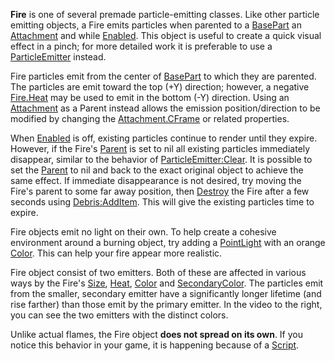  

**Fire** is one of several premade particle-emitting classes. Like other particle emitting objects, a Fire emits particles when parented to a [BasePart](https://developer.roblox.com/en-us/api-reference/class/BasePart) an [Attachment](https://developer.roblox.com/en-us/api-reference/class/Attachment) and while [Enabled](https://developer.roblox.com/en-us/api-reference/property/Fire/Enabled). This object is useful to create a quick visual effect in a pinch; for more detailed work it is preferable to use a [ParticleEmitter](https://developer.roblox.com/en-us/api-reference/class/ParticleEmitter) instead.

Fire particles emit from the center of [BasePart](https://developer.roblox.com/en-us/api-reference/class/BasePart) to which they are parented. The particles are emit toward the top (+Y) direction; however, a negative [Fire.Heat](https://developer.roblox.com/en-us/api-reference/property/Fire/Heat) may be used to emit in the bottom (-Y) direction. Using an [Attachment](https://developer.roblox.com/en-us/api-reference/class/Attachment) as a Parent instead allows the emission position/direction to be modified by changing the [Attachment.CFrame](https://developer.roblox.com/en-us/api-reference/property/Attachment/CFrame) or related properties.

When [Enabled](https://developer.roblox.com/en-us/api-reference/property/Fire/Enabled) is off, existing particles continue to render until they expire. However, if the Fire's [Parent](https://developer.roblox.com/en-us/api-reference/property/Instance/Parent) is set to nil all existing particles immediately disappear, similar to the behavior of [ParticleEmitter:Clear](https://developer.roblox.com/en-us/api-reference/function/ParticleEmitter/Clear). It is possible to set the [Parent](https://developer.roblox.com/en-us/api-reference/property/Instance/Parent) to nil and back to the exact original object to achieve the same effect. If immediate disappearance is not desired, try moving the Fire's parent to some far away position, then [Destroy](https://developer.roblox.com/en-us/api-reference/function/Instance/Destroy) the Fire after a few seconds using [Debris:AddItem](https://developer.roblox.com/en-us/api-reference/function/Debris/AddItem). This will give the existing particles time to expire.

Fire objects emit no light on their own. To help create a cohesive environment around a burning object, try adding a [PointLight](https://developer.roblox.com/en-us/api-reference/class/PointLight) with an orange [Color](https://developer.roblox.com/en-us/api-reference/property/Light/Color). This can help your fire appear more realistic.

  

Fire object consist of two emitters. Both of these are affected in various ways by the Fire's [Size](https://developer.roblox.com/en-us/api-reference/property/Fire/Size), [Heat](https://developer.roblox.com/en-us/api-reference/property/Fire/Heat), [Color](https://developer.roblox.com/en-us/api-reference/property/Fire/Color) and [SecondaryColor](https://developer.roblox.com/en-us/api-reference/property/Fire/SecondaryColor). The particles emit from the smaller, secondary emitter have a significantly longer lifetime (and rise farther) than those emit by the primary emitter. In the video to the right, you can see the two emitters with the distinct colors.

Unlike actual flames, the Fire object **does not spread on its own**. If you notice this behavior in your game, it is happening because of a [Script](https://developer.roblox.com/en-us/api-reference/class/Script).